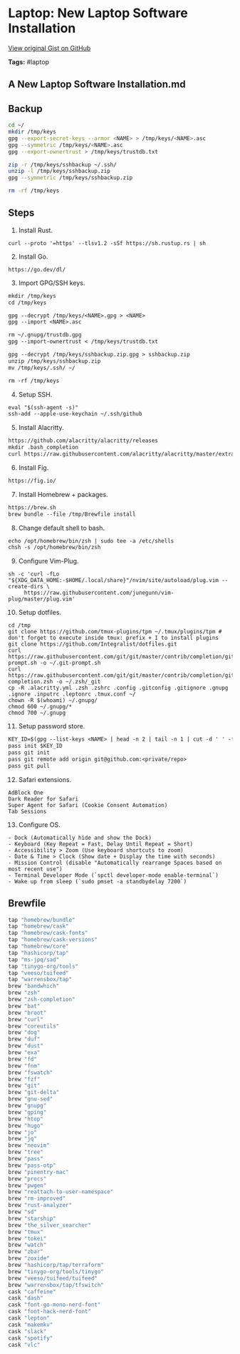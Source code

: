 # Laptop: New Laptop Software Installation 

[View original Gist on GitHub](https://gist.github.com/Integralist/82676169a06231d0e71badbde9fdd55a)

**Tags:** #laptop

## A New Laptop Software Installation.md

## Backup

```bash
cd ~/
mkdir /tmp/keys
gpg --export-secret-keys --armor <NAME> > /tmp/keys/<NAME>.asc
gpg --symmetric /tmp/keys/<NAME>.asc
gpg --export-ownertrust > /tmp/keys/trustdb.txt 

zip -r /tmp/keys/sshbackup ~/.ssh/
unzip -l /tmp/keys/sshbackup.zip
gpg --symmetric /tmp/keys/sshbackup.zip

rm -rf /tmp/keys
```

## Steps

1. Install Rust.
  ```
  curl --proto '=https' --tlsv1.2 -sSf https://sh.rustup.rs | sh
  ```
2. Install Go.
  ```
  https://go.dev/dl/
  ```
3. Import GPG/SSH keys.
  ```txt
  mkdir /tmp/keys
  cd /tmp/keys
  
  gpg --decrypt /tmp/keys/<NAME>.gpg > <NAME>
  gpg --import <NAME>.asc
  
  rm ~/.gnupg/trustdb.gpg
  gpg --import-ownertrust < /tmp/keys/trustdb.txt
  
  gpg --decrypt /tmp/keys/sshbackup.zip.gpg > sshbackup.zip
  unzip /tmp/keys/sshbackup.zip
  mv /tmp/keys/.ssh/ ~/
  
  rm -rf /tmp/keys
  ```
4. Setup SSH.
  ```txt
  eval "$(ssh-agent -s)"
  ssh-add --apple-use-keychain ~/.ssh/github
  ```
5. Install Alacritty.
  ```txt
  https://github.com/alacritty/alacritty/releases
  mkdir .bash_completion
  curl https://raw.githubusercontent.com/alacritty/alacritty/master/extra/completions/alacritty.bash -o ~/.bash_completion/alacritty
  ```
6. Install Fig.
  ```txt
  https://fig.io/
  ```
7. Install Homebrew + packages.
  ```txt
  https://brew.sh
  brew bundle --file /tmp/Brewfile install
  ```
8. Change default shell to bash.
  ```txt
  echo /opt/homebrew/bin/zsh | sudo tee -a /etc/shells
  chsh -s /opt/homebrew/bin/zsh
  ```
9. Configure Vim-Plug.
  ```
  sh -c 'curl -fLo "${XDG_DATA_HOME:-$HOME/.local/share}"/nvim/site/autoload/plug.vim --create-dirs \
       https://raw.githubusercontent.com/junegunn/vim-plug/master/plug.vim'
  ```
10. Setup dotfiles.
  ```
  cd /tmp
  git clone https://github.com/tmux-plugins/tpm ~/.tmux/plugins/tpm # don't forget to execute inside tmux: prefix + I to install plugins
  git clone https://github.com/Integralist/dotfiles.git
  curl https://raw.githubusercontent.com/git/git/master/contrib/completion/git-prompt.sh -o ~/.git-prompt.sh
  curl https://raw.githubusercontent.com/git/git/master/contrib/completion/git-completion.zsh -o ~/.zsh/_git
  cp -R .alacritty.yml .zsh .zshrc .config .gitconfig .gitignore .gnupg .ignore .inputrc .leptonrc .tmux.conf ~/
  chown -R $(whoami) ~/.gnupg/
  chmod 600 ~/.gnupg/*
  chmod 700 ~/.gnupg
  ```
11. Setup password store.
  ```txt
  KEY_ID=$(gpg --list-keys <NAME> | head -n 2 | tail -n 1 | cut -d ' ' -f 7)
  pass init $KEY_ID
  pass git init
  pass git remote add origin git@github.com:<private/repo>
  pass git pull
  ```
12. Safari extensions.
  ```
  AdBlock One
  Dark Reader for Safari
  Super Agent for Safari (Cookie Consent Automation)
  Tab Sessions
  ```
13. Configure OS.
  ```
  - Dock (Automatically hide and show the Dock)
  - Keyboard (Key Repeat = Fast, Delay Until Repeat = Short)
  - Accessibility > Zoom (Use keyboard shortcuts to zoom)
  - Date & Time > Clock (Show date + Display the time with seconds)
  - Mission Control (disable "Automatically rearrange Spaces based on most recent use")
  - Terminal Developer Mode (`spctl developer-mode enable-terminal`)
  - Wake up from sleep (`sudo pmset -a standbydelay 7200`)
  ```

## Brewfile

```ruby
tap "homebrew/bundle"
tap "homebrew/cask"
tap "homebrew/cask-fonts"
tap "homebrew/cask-versions"
tap "homebrew/core"
tap "hashicorp/tap"
tap "ms-jpq/sad"
tap "tinygo-org/tools"
tap "veeso/tuifeed"
tap "warrensbox/tap"
brew "bandwhich"
brew "zsh"
brew "zsh-completion"
brew "bat"
brew "broot"
brew "curl"
brew "coreutils"
brew "dog"
brew "duf"
brew "dust"
brew "exa"
brew "fd"
brew "fnm"
brew "fswatch"
brew "fzf"
brew "git"
brew "git-delta"
brew "gnu-sed"
brew "gnupg"
brew "gping"
brew "htop"
brew "hugo"
brew "jo"
brew "jq"
brew "neovim"
brew "tree"
brew "pass"
brew "pass-otp"
brew "pinentry-mac"
brew "procs"
brew "pwgen"
brew "reattach-to-user-namespace"
brew "rm-improved"
brew "rust-analyzer"
brew "sd"
brew "starship"
brew "the_silver_searcher"
brew "tmux"
brew "tokei"
brew "watch"
brew "zbar"
brew "zoxide"
brew "hashicorp/tap/terraform"
brew "tinygo-org/tools/tinygo"
brew "veeso/tuifeed/tuifeed"
brew "warrensbox/tap/tfswitch"
cask "caffeine"
cask "dash"
cask "font-go-mono-nerd-font"
cask "font-hack-nerd-font"
cask "lepton"
cask "makemkv"
cask "slack"
cask "spotify"
cask "vlc"
```

